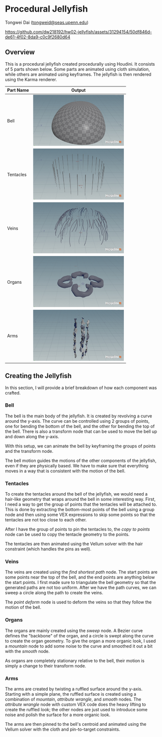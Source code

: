 # Procedural Jellyfish
Tongwei Dai (tongweid@seas.upenn.edu)


https://github.com/dw218192/hw02-jellyfish/assets/31294154/50df846d-de61-4f02-8da9-c0c9f2680d64



## Overview
This is a procedural jellyfish created procedurally using Houdini. It consists of 5 parts shown below. Some parts are animated using cloth simulation, while others are animated using keyframes. The jellyfish is then rendered using the Karma renderer.

| Part Name | Output |
|-|-|
| Bell | <img width="300" alt="bell" src="./assets/bell.jpg"> |
| Tentacles | <img width="300" alt="bell" src="./assets/tentacle.jpg"> |
| Veins | <img width="300" alt="bell" src="./assets/veins.jpg"> |
| Organs | <img width="300" alt="bell" src="./assets/organs.jpg"> |
| Arms | <img width="300" alt="bell" src="./assets/arms.jpg"> |


## Creating the Jellyfish
In this section, I will provide a brief breakdown of how each component was crafted.

### Bell
The bell is the main body of the jellyfish. It is created by revolving a curve around the y-axis. The curve can be controlled using 2 groups of points, one for bending the bottom of the bell, and the other for bending the top of the bell. There is also a transform node that can be used to move the bell up and down along the y-axis.

With this setup, we can animate the bell by keyframing the groups of points and the transform node.

The bell motion guides the motions of the other components of the jellyfish, even if they are physically based. We have to make sure that everything moves in a way that is consistent with the motion of the bell.

### Tentacles
To create the tentacles around the bell of the jellyfish, we would need a hair-like geometry that wraps around the bell in some interesting way. First, I need a way to get the group of points that the tentacles will be attached to. This is done by extracting the bottom-most points of the bell using a group node and then using some VEX expressions to skip some points so that the tentacles are not too close to each other.

After I have the group of points to pin the tentacles to, the *copy to points* node can be used to copy the tentacle geometry to the points.

The tentacles are then animated using the Vellum solver with the hair constraint (which handles the pins as well).

### Veins
The veins are created using the *find shortest path* node. The start points are some points near the top of the bell, and the end points are anything below the start points. I first made sure to triangulate the bell geometry so that the generated paths are not too uniform. After we have the path curves, we can sweep a circle along the path to create the veins.

The *point deform* node is used to deform the veins so that they follow the motion of the bell. 

### Organs
The organs are mainly created using the *sweep* node. A Bezier curve defines the "backbone" of the organ, and a circle is swept along the curve to create the organ geometry. To give the organ a more organic look, I used a *mountain* node to add some noise to the curve and smoothed it out a bit with the *smooth* node.

As organs are completely stationary relative to the bell, their motion is simply a change to their transform node.

### Arms
The arms are created by twisting a ruffled surface around the y-axis. Starting with a simple plane, the ruffled surface is created using a combination of *mountain*, *attribute wrangle*, and *smooth* nodes. The *attribute wrangle* node with custom VEX code does the heavy lifting to create the ruffled look; the other nodes are just used to introduce some noise and polish the surface for a more organic look.

The arms are then pinned to the bell's centroid and animated using the Vellum solver with the cloth and pin-to-target constraints.
